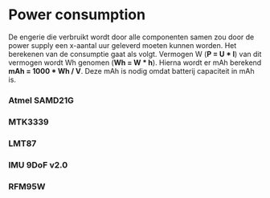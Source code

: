 # Power consumption

De engerie die verbruikt wordt door alle componenten samen zou door de power supply een x-aantal uur geleverd moeten kunnen worden. Het berekenen van de consumptie gaat als volgt.
Vermogen W (**P = U \* I**) van dit vermogen wordt Wh genomen (**Wh = W \* h**). Hierna wordt er mAh berekend **mAh = 1000 \* Wh / V**. Deze mAh is nodig omdat batterij capaciteit in mAh is.

### Atmel SAMD21G

### MTK3339

### LMT87

### IMU 9DoF v2.0

### RFM95W
